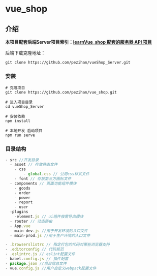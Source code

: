 # vue_shop

## 介绍

**本项目配套后端Server项目索引：[learnVue_shop 配套的服务器 API 项目](https://github.com/pezihan/vueShop_Server)**

后端下载克隆地址：

`git clone https://github.com/pezihan/vueShop_Server.git`



### 安装

```
# 克隆项目
git clone https://github.com/pezihan/vue_shop.git

# 进入项目目录
cd vueShop_Server

# 安装依赖
npm install

# 本地开发 启动项目
npm run serve
```



### 目录结构

```js
- src //开发目录
  - asset // 存放静态文件
    - css
		- global.css // 公用css样式文件
    - font // 存放第三方图标文件
  - components // 页面功能组件模块
    - goods
    - order
    - power
    - report
    - user
  -plugins
	-element.js // ui组件按需导出模块
  - router // 动态路由
  - App.vue
  - main-dev.js //用于开发环境的入口文件
  - main-prod.js //用于生产环境的入口文件

- .browserslistrc // 指定打包的代码对哪些浏览器支持
- .editorconfig // 代码规范
- .eslintrc.js // eslint配置文件
- babel.config.js // 插件配置
- package.json //项目信息文件
- vue.config.js //用户自定义webpack配置文件
```
